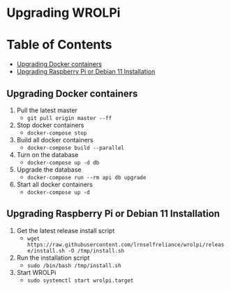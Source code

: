 # Upgrading WROLPi

# Table of Contents

* [Upgrading Docker containers](#upgrading-docker-containers)
* [Upgrading Raspberry Pi or Debian 11 Installation](#upgrading-raspberry-pi-or-debian-11-installation)

## Upgrading Docker containers

1. Pull the latest master
    * `git pull origin master --ff`
2. Stop docker containers
    * `docker-compose stop`
3. Build all docker containers
    * `docker-compose build --parallel`
4. Turn on the database
    * `docker-compose up -d db`
5. Upgrade the database
    * `docker-compose run --rm api db upgrade`
6. Start all docker containers
    * `docker-compose up -d`

## Upgrading Raspberry Pi or Debian 11 Installation

1. Get the latest release install script
    * `wget https://raw.githubusercontent.com/lrnselfreliance/wrolpi/release/install.sh -O /tmp/install.sh`
2. Run the installation script
    * `sudo /bin/bash /tmp/install.sh`
3. Start WROLPi
    * `sudo systemctl start wrolpi.target`
